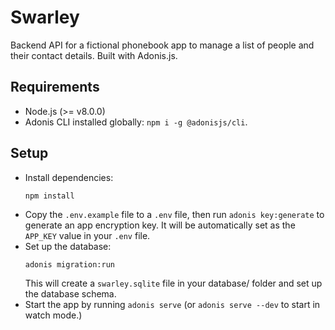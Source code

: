 # Swarley

Backend API for a fictional phonebook app to manage a list of people and their contact details. Built with Adonis.js.

## Requirements
- Node.js (>= v8.0.0)
- Adonis CLI installed globally: `npm i -g @adonisjs/cli`.

## Setup
- Install dependencies:
  ```
  npm install
  ```
- Copy the `.env.example` file to a `.env` file, then run `adonis key:generate` to generate an app encryption key. It will be automatically set as the `APP_KEY` value in your `.env` file.
- Set up the database:
  ```
  adonis migration:run
  ```
  This will create a `swarley.sqlite` file in your database/ folder and set up the database schema.
- Start the app by running `adonis serve` (or `adonis serve --dev` to start in watch mode.)
